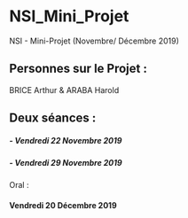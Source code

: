 # NSI_Mini_Projet
NSI - Mini-Projet (Novembre/ Décembre 2019)

## Personnes sur le Projet : ## 
BRICE Arthur & ARABA Harold

## Deux séances :
##### - Vendredi 22 Novembre 2019
##### - Vendredi 29 Novembre 2019

Oral :

#### Vendredi 20 Décembre 2019
